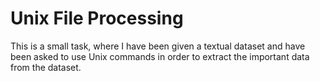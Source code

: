# Unix File Processing
This is a small task, where I have been given a textual dataset and have been asked to use Unix commands in order to extract the important data from the dataset.
